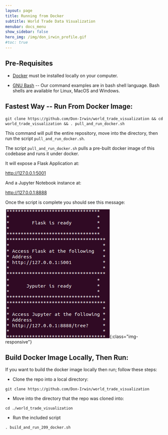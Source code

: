```yaml
---
layout: page
title: Running from Docker
subtitle: World Trade Data Visualization
menubar: docs_menu
show_sidebar: false
hero_img: /img/don_irwin_profile.gif
#toc: true
---
```


## Pre-Requisites

* <a href="https://www.docker.com/" target="_blank">Docker</a> must be installed locally on your computer.

* <a href="https://www.gnu.org/software/bash/" target="_blank">GNU Bash</a> -- Our command examples are in bash shell language.  Bash shells are available for Linux, MacOS and Windows.

## Fastest Way -- Run From Docker Image:

```
git clone https://github.com/Don-Irwin/world_trade_visualization && cd world_trade_visualization && . pull_and_run_docker.sh
```

This command will pull the entire repository, move into the directory, then run the script `pull_and_run_docker.sh`.

The script `pull_and_run_docker.sh` pulls a pre-built docker image of this codebase and runs it under docker.

It will expose a Flask Application at:

http://127.0.0.1:5001

And a Jupyter Notebook instance at:

http://127.0.0.1:8888

Once the script is complete you should see this message:

![Complete Message](/docs/data-visualization/img/ready.png){:class="img-responsive"}


## Build Docker Image Locally, Then Run:

If you want to build the docker image locally then run; follow these steps:

* Clone the repo into a local directory:
```
git clone https://github.com/Don-Irwin/world_trade_visualization
```
* Move into the directory that the repo was cloned into:
```
cd ./world_trade_visualization
```
* Run the included script 
```
. build_and_run_209_docker.sh
```


